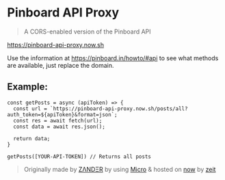 # Pinboard API Proxy

> A CORS-enabled version of the Pinboard API

https://pinboard-api-proxy.now.sh

Use the information at https://pinboard.in/howto/#api to see what methods are available, just replace the domain.

## Example:

```
const getPosts = async (apiToken) => {
  const url = `https://pinboard-api-proxy.now.sh/posts/all?auth_token=${apiToken}&format=json`;
  const res = await fetch(url);
  const data = await res.json();

  return data;
}

getPosts([YOUR-API-TOKEN]) // Returns all posts
```

> Originally made by [ZΛNDΞR](https://github.com/mrmartineau/pinboard-api) by using [Micro](https://github.com/zeit/micro) & hosted on [now](https://zeit.co/now) by [zeit](https://zeit.co)
